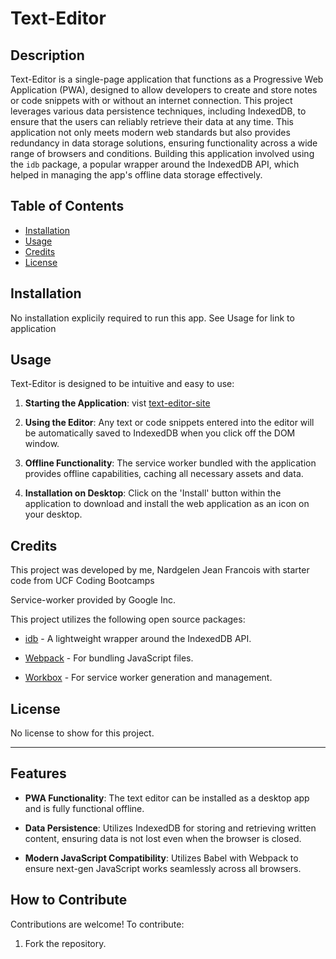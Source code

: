 # Text-Editor

## Description

Text-Editor is a single-page application that functions as a Progressive Web Application (PWA), designed to allow developers to create and store notes or code snippets with or without an internet connection. This project leverages various data persistence techniques, including IndexedDB, to ensure that the users can reliably retrieve their data at any time. This application not only meets modern web standards but also provides redundancy in data storage solutions, ensuring functionality across a wide range of browsers and conditions. Building this application involved using the `idb` package, a popular wrapper around the IndexedDB API, which helped in managing the app's offline data storage effectively.

## Table of Contents

- [Installation](#installation)
- [Usage](#usage)
- [Credits](#credits)
- [License](#license)

## Installation

No installation explicily required to run this app. See Usage for link to application

## Usage

Text-Editor is designed to be intuitive and easy to use:

1. **Starting the Application**: vist [text-editor-site](https://text-editor-3f3n.onrender.com/)

2. **Using the Editor**: Any text or code snippets entered into the editor will be automatically saved to IndexedDB when you click off the DOM window.

3. **Offline Functionality**: The service worker bundled with the application provides offline capabilities, caching all necessary assets and data.

4. **Installation on Desktop**: Click on the 'Install' button within the application to download and install the web application as an icon on your desktop.



## Credits

This project was developed by me, Nardgelen Jean Francois with starter code from UCF Coding Bootcamps

Service-worker provided by Google Inc.

This project utilizes the following open source packages:

- [idb](https://www.npmjs.com/package/idb) - A lightweight wrapper around the IndexedDB API.

- [Webpack](https://webpack.js.org/) - For bundling JavaScript files.

- [Workbox](https://developers.google.com/web/tools/workbox) - For service worker generation and management.


## License

No license to show for this project.

_________________________________________________


## Features

- **PWA Functionality**: The text editor can be installed as a desktop app and is fully functional offline.

- **Data Persistence**: Utilizes IndexedDB for storing and retrieving written content, ensuring data is not lost even when the browser is closed.

- **Modern JavaScript Compatibility**: Utilizes Babel with Webpack to ensure next-gen JavaScript works seamlessly across all browsers.


## How to Contribute

Contributions are welcome! To contribute:

1. Fork the repository.





